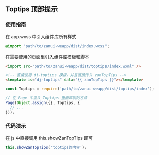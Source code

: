 ## Toptips 顶部提示

### 使用指南
在 app.wxss 中引入组件库所有样式
```css
@import "path/to/zanui-weapp/dist/index.wxss";
```

在需要使用的页面里引入组件库模板和脚本
```html
<import src="path/to/zanui-weapp/dist/toptips/index.wxml" />

<!-- 直接使用 dj-toptips 模板，并且直接传入 zanTopTips -->
<template is="dj-toptips" data="{{ zanTopTips }}"></template>
```
```js
const Toptips = require('path/to/zanui-weapp/dist/toptips/index');

// 在 Page 中混入 Toptips 里面声明的方法
Page(Object.assign({}, Toptips, {
  // ...
}));
```

### 代码演示
在 js 中直接调用 this.showZanTopTips 即可
```js
this.showZanTopTips('toptips的内容');
```
